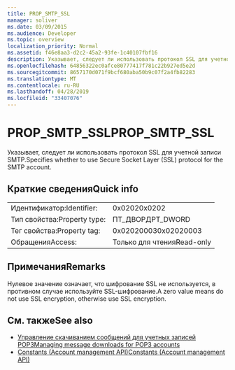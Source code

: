 ```yaml
---
title: PROP_SMTP_SSL
manager: soliver
ms.date: 03/09/2015
ms.audience: Developer
ms.topic: overview
localization_priority: Normal
ms.assetid: f46e8aa3-d2c2-45a2-93fe-1c40107fbf16
description: Указывает, следует ли использовать протокол SSL для учетной записи SMTP.
ms.openlocfilehash: 64856322ec0afce80777417f781c22b927ed5e2d
ms.sourcegitcommit: 8657170d071f9bcf680aba50b9c07f2a4fb82283
ms.translationtype: MT
ms.contentlocale: ru-RU
ms.lasthandoff: 04/28/2019
ms.locfileid: "33407076"
---
```

# <a name="propsmtpssl"></a><span data-ttu-id="6d9e4-103">PROP_SMTP_SSL</span><span class="sxs-lookup"><span data-stu-id="6d9e4-103">PROP_SMTP_SSL</span></span>

<span data-ttu-id="6d9e4-104">Указывает, следует ли использовать протокол SSL для учетной записи SMTP.</span><span class="sxs-lookup"><span data-stu-id="6d9e4-104">Specifies whether to use Secure Socket Layer (SSL) protocol for the SMTP account.</span></span>
  
## <a name="quick-info"></a><span data-ttu-id="6d9e4-105">Краткие сведения</span><span class="sxs-lookup"><span data-stu-id="6d9e4-105">Quick info</span></span>

|||
|:-----|:-----|
|<span data-ttu-id="6d9e4-106">Идентификатор:</span><span class="sxs-lookup"><span data-stu-id="6d9e4-106">Identifier:</span></span>  <br/> |<span data-ttu-id="6d9e4-107">0x0202</span><span class="sxs-lookup"><span data-stu-id="6d9e4-107">0x0202</span></span>  <br/> |
|<span data-ttu-id="6d9e4-108">Тип свойства:</span><span class="sxs-lookup"><span data-stu-id="6d9e4-108">Property type:</span></span>  <br/> |<span data-ttu-id="6d9e4-109">ПТ_ДВОРД</span><span class="sxs-lookup"><span data-stu-id="6d9e4-109">PT_DWORD</span></span>  <br/> |
|<span data-ttu-id="6d9e4-110">Тег свойства:</span><span class="sxs-lookup"><span data-stu-id="6d9e4-110">Property tag:</span></span>  <br/> |<span data-ttu-id="6d9e4-111">0x02020003</span><span class="sxs-lookup"><span data-stu-id="6d9e4-111">0x02020003</span></span>  <br/> |
|<span data-ttu-id="6d9e4-112">Обращения</span><span class="sxs-lookup"><span data-stu-id="6d9e4-112">Access:</span></span>  <br/> |<span data-ttu-id="6d9e4-113">Только для чтения</span><span class="sxs-lookup"><span data-stu-id="6d9e4-113">Read-only</span></span>  <br/> |
   
## <a name="remarks"></a><span data-ttu-id="6d9e4-114">Примечания</span><span class="sxs-lookup"><span data-stu-id="6d9e4-114">Remarks</span></span>

<span data-ttu-id="6d9e4-115">Нулевое значение означает, что шифрование SSL не используется, в противном случае используйте SSL-шифрование.</span><span class="sxs-lookup"><span data-stu-id="6d9e4-115">A zero value means do not use SSL encryption, otherwise use SSL encryption.</span></span>
  
## <a name="see-also"></a><span data-ttu-id="6d9e4-116">См. также</span><span class="sxs-lookup"><span data-stu-id="6d9e4-116">See also</span></span>

- [<span data-ttu-id="6d9e4-117">Управление скачиванием сообщений для учетных записей POP3</span><span class="sxs-lookup"><span data-stu-id="6d9e4-117">Managing message downloads for POP3 accounts</span></span>](managing-message-downloads-for-pop3-accounts.md) 
- [<span data-ttu-id="6d9e4-118">Constants (Account management API)</span><span class="sxs-lookup"><span data-stu-id="6d9e4-118">Constants (Account management API)</span></span>](constants-account-management-api.md)

